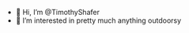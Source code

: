 - 👋 Hi, I’m @TimothyShafer
- 👀 I’m interested in pretty much anything outdoorsy

<!---
TimothyShafer/TimothyShafer is a ✨ special ✨ repository because its `README.md` (this file) appears on your GitHub profile.
You can click the Preview link to take a look at your changes.
--->
